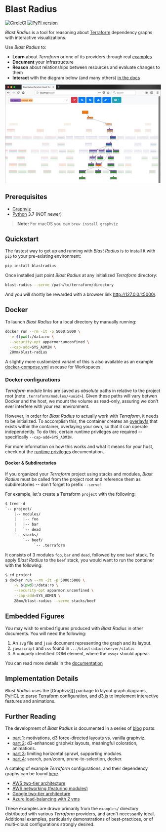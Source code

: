 # Blast Radius

[![CircleCI](https://circleci.com/gh/28mm/blast-radius/tree/master.svg?style=svg)](https://circleci.com/gh/28mm/blast-radius/tree/master)
[![PyPI version](https://badge.fury.io/py/BlastRadius.svg)](https://badge.fury.io/py/BlastRadius)

[terraform]: https://www.terraform.io/
[examples]: https://28mm.github.io/blast-radius-docs/

_Blast Radius_ is a tool for reasoning about [Terraform][] dependency graphs
with interactive visualizations.

Use _Blast Radius_ to:

* __Learn__ about *Terraform* or one of its providers through real [examples][]
* __Document__ your infrastructure
* __Reason__ about relationships between resources and evaluate changes to them
* __Interact__ with the diagram below (and many others) [in the docs][examples]

![screenshot](doc/blastradius-interactive.png)

## Prerequisites

* [Graphviz](https://www.graphviz.org/)
* [Python](https://www.python.org/) 3.7 (NOT newer)

> __Note:__ For macOS you can `brew install graphviz`

## Quickstart

The fastest way to get up and running with *Blast Radius* is to install it with
`pip` to your pre-existing environment:

```sh
pip install blastradius
```

Once installed just point *Blast Radius* at any initialized *Terraform*
directory:

```sh
blast-radius --serve /path/to/terraform/directory
```

And you will shortly be rewarded with a browser link http://127.0.0.1:5000/.

## Docker

[privileges]: https://docs.docker.com/engine/reference/run/#runtime-privilege-and-linux-capabilities
[overlayfs]: https://wiki.archlinux.org/index.php/Overlay_filesystem

To launch *Blast Radius* for a local directory by manually running:

```sh
docker run --rm -it -p 5000:5000 \
  -v $(pwd):/data:ro \
  --security-opt apparmor:unconfined \
  --cap-add=SYS_ADMIN \
  28mm/blast-radius
```

A slightly more customized variant of this is also available as an example
[docker-compose.yml](./examples/docker-compose.yml) usecase for Workspaces.

### Docker configurations

*Terraform* module links are saved as _absolute_ paths in relative to the
project root (note `.terraform/modules/<uuid>`). Given these paths will vary
betwen Docker and the host, we mount the volume as read-only, assuring we don't
ever interfere with your real environment.

However, in order for *Blast Radius* to actually work with *Terraform*, it needs
to be initialized. To accomplish this, the container creates an [overlayfs][]
that exists within the container, overlaying your own, so that it can operate
independently. To do this, certain runtime privileges are required --
specifically `--cap-add=SYS_ADMIN`.

For more information on how this works and what it means for your host, check
out the [runtime privileges][privileges] documentation.

#### Docker & Subdirectories

If you organized your *Terraform* project using stacks and modules,
*Blast Radius* must be called from the project root and reference them as
subdirectories -- don't forget to prefix `--serve`!

For example, let's create a Terraform `project` with the following:

```txt
$ tree -d
`-- project/
    |-- modules/
    |   |-- foo
    |   |-- bar
    |   `-- dead
    `-- stacks/
        `-- beef/
             `-- .terraform
```

It consists of 3 modules `foo`, `bar` and `dead`, followed by one `beef` stack.
To apply *Blast Radius* to the `beef` stack, you would want to run the container
with the following:

```sh
$ cd project
$ docker run --rm -it -p 5000:5000 \
    -v $(pwd):/data:ro \
    --security-opt apparmor:unconfined \
    --cap-add=SYS_ADMIN \
    28mm/blast-radius --serve stacks/beef
```

## Embedded Figures

You may wish to embed figures produced with *Blast Radius* in other documents.
You will need the following:

1. An `svg` file and `json` document representing the graph and its layout.
2. `javascript` and `css` found in `.../blastradius/server/static`
3. A uniquely identified DOM element, where the `<svg>` should appear.

You can read more details in the [documentation](doc/embedded.md)

## Implementation Details

*Blast Radius* uses the [Graphviz][] package to layout graph diagrams,
[PyHCL](https://github.com/virtuald/pyhcl) to parse [Terraform][] configuration,
and [d3.js](https://d3js.org/) to implement interactive features and animations.

## Further Reading

The development of *Blast Radius* is documented in a series of
[blog](https://28mm.github.io) posts:

* [part 1](https://28mm.github.io/notes/d3-terraform-graphs): motivations, d3 force-directed layouts vs. vanilla graphviz.
* [part 2](https://28mm.github.io/notes/d3-terraform-graphs-2): d3-enhanced graphviz layouts, meaningful coloration, animations.
* [part 3](https://28mm.github.io/notes/terraform-graphs-3): limiting horizontal sprawl, supporting modules.
* [part 4](https://28mm.github.io/notes/d3-terraform-graphs-4): search, pan/zoom, prune-to-selection, docker.

A catalog of example *Terraform* configurations, and their dependency graphs
can be found [here](https://28mm.github.io/blast-radius-docs/).

* [AWS two-tier architecture](https://28mm.github.io/blast-radius-docs/examples/terraform-provider-aws/two-tier/)
* [AWS networking (featuring modules)](https://28mm.github.io/blast-radius-docs/examples/terraform-provider-aws/networking/)
* [Google two-tier architecture](https://28mm.github.io/blast-radius-docs/examples/terraform-provider-google/two-tier/)
* [Azure load-balancing with 2 vms](https://28mm.github.io/blast-radius-docs/examples/terraform-provider-azurem/2-vms-loadbalancer-lbrules/)

These examples are drawn primarily from the `examples/` directory distributed
with various *Terraform* providers, and aren't necessarily ideal. Additional
examples, particularly demonstrations of best-practices, or of multi-cloud
configurations strongly desired.

